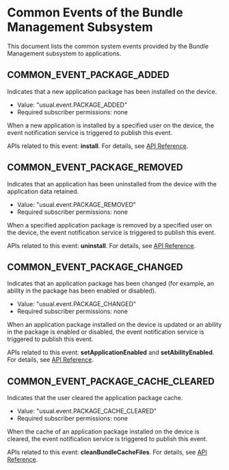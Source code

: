# Common Events of the Bundle Management Subsystem
This document lists the common system events provided by the Bundle Management subsystem to applications.

## COMMON_EVENT_PACKAGE_ADDED

Indicates that a new application package has been installed on the device.

- Value: "usual.event.PACKAGE_ADDED"
- Required subscriber permissions: none

When a new application is installed by a specified user on the device, the event notification service is triggered to publish this event.

APIs related to this event: **install**. For details, see [API Reference](../../apis-ability-kit/Readme-EN.md).

## COMMON_EVENT_PACKAGE_REMOVED

Indicates that an application has been uninstalled from the device with the application data retained.

- Value: "usual.event.PACKAGE_REMOVED"
- Required subscriber permissions: none

When a specified application package is removed by a specified user on the device, the event notification service is triggered to publish this event.

APIs related to this event: **uninstall**. For details, see [API Reference](../../apis-ability-kit/Readme-EN.md).

## COMMON_EVENT_PACKAGE_CHANGED

Indicates that an application package has been changed (for example, an ability in the package has been enabled or disabled).

- Value: "usual.event.PACKAGE_CHANGED"
- Required subscriber permissions: none

When an application package installed on the device is updated or an ability in the package is enabled or disabled, the event notification service is triggered to publish this event.

APIs related to this event: **setApplicationEnabled** and **setAbilityEnabled**. For details, see [API Reference](../../apis-ability-kit/Readme-EN.md).

## COMMON_EVENT_PACKAGE_CACHE_CLEARED

Indicates that the user cleared the application package cache.

- Value: "usual.event.PACKAGE_CACHE_CLEARED"
- Required subscriber permissions: none

When the cache of an application package installed on the device is cleared, the event notification service is triggered to publish this event.

APIs related to this event: **cleanBundleCacheFiles**. For details, see [API Reference](../../apis-ability-kit/Readme-EN.md).
 